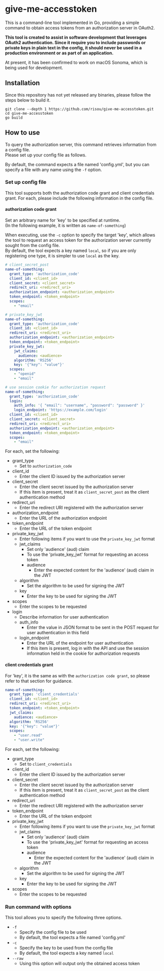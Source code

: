 # give-me-accesstoken

This is a command-line tool implemented in Go, providing a simple command to obtain access tokens from an authorization server in OAuth2.

**This tool is created to assist in software development that leverages OAuth2 authentication. Since it require you to include passwords or private keys in plain text in the config, it should never be used in a production environment or as part of an application.**

At present, it has been confirmed to work on macOS Sonoma, which is being used for development.

## Installation

Since this repository has not yet released any binaries, please follow the steps below to build it.

```shell
git clone --depth 1 https://github.com/risou/give-me-accesstoken.git
cd give-me-accesstoken
go build
```

## How to use

To query the authorization server, this command retrieves information from a config file.  
Please set up your config file as follows.

By default, the command expects a file named 'config.yml', but you can specify a file with any name using the `-f` option.

### Set up config file

This tool supports both the authorization code grant and client credentials grant. For each, please include the following information in the config file.

#### authorization code grant

Set an arbitrary name for 'key' to be specified at runtime.  
(In the following example, it is written as `name-of-something`)

When executing, use the `-c` option to specify the target 'key', which allows the tool to request an access token for the authorization server currently sought from the config file.  
By default, the tool expects a key named `local`, so if you are only registering one type, it is simpler to use `local` as the key.

```yaml
# client_secret_post
name-of-something:
  grant_type: 'authorization_code'
  client_id: <client_id>
  client_secret: <client_secret>
  redirect_uri: <redirect_uri>
  authorization_endpoint: <authorization_endpoint>
  token_endpoint: <token_endpoint>
  scopes:
    - "email"
```


```yaml
# private_key_jwt
name-of-something:
  grant_type: 'authorization_code'
  client_id: <client_id>
  redirect_uri: <redirect_uri>
  authorization_endpoint: <authorization_endpoint>
  token_endpoint: <token_endpoint>
  private_key_jwt:
    jwt_claims:
      audience: <audience>
    algorithm: 'RS256'
    key: '{"key": "value"}'
  scopes:
    - "openid"
    - "email"
```

```yaml
# use session cookie for authorization request
name-of-something:
  grant_type: 'authorization_code'
  login:
    auth_info: '{ "email": "username", "password": "password" }'
    login_endpoint: 'https://example.com/login'
  client_id: <client_id>
  client_secret: <client_secret>
  redirect_uri: <redirect_uri>
  authorization_endpoint: <authorization_endpoint>
  token_endpoint: <token_endpoint>
  scopes:
    - "email"
```

For each, set the following:

- grant_type
  - Set to `authorization_code`
- client_id
  - Enter the client ID issued by the authorization server
- client_secret
  - Enter the client secret issued by the authorization server
  - If this item is present, treat it as `client_secret_post` as the client authentication method
- redirect_uri
  - Enter the redirect URI registered with the authorization server
- authorization_endpoint
  - Enter the URL of the authorization endpoint
- token_endpoint
  - Enter the URL of the token endpoint
- private_key_jwt
  - Enter following items if you want to use the `private_key_jwt` format
  - jwt_claims
    - Set only 'audience' (aud) claim
    - To use the 'private_key_jwt' format for requesting an access token
    - audience
      - Enter the expected content for the 'audience' (aud) claim in the JWT
  - algorithm
    - Set the algorithm to be used for signing the JWT
  - key
    - Enter the key to be used for signing the JWT
- scopes
  - Enter the scopes to be requested
- login
  - Describe information for user authentication
  - auth_info
    - Enter the value in JSON format to be sent in the POST request for user authentication in this field
  - login_endpoint
    - Enter the URL of the endpoint for user authentication
    - If this item is present, log in with the API and use the session information held in the cookie for authorization requests

#### client credentials grant

For 'key', it is the same as with the `authorization code grant`, so please refer to that section for guidance.

```yaml
name-of-something:
  grant_type: 'client_credentials'
  client_id: <client_id>
  redirect_uri: <redirect_uri>
  token_endpoint: <token_endpoint>
  jwt_claims:
    audience: <audience>
  algorithm: 'RS256'
  key: '{"key": "value"}'
  scopes:
    - "user.read"
    - "user.write"
```

For each, set the following:

- grant_type
  - Set to `client_credentials`
- client_id
  - Enter the client ID issued by the authorization server
- client_secret
  - Enter the client secret issued by the authorization server
  - If this item is present, treat it as `client_secret_post` as the client authentication method
- redirect_uri
  - Enter the redirect URI registered with the authorization server
- token_endpoint
  - Enter the URL of the token endpoint
- private_key_jwt
  - Enter following items if you want to use the `private_key_jwt` format
  - jwt_claims
    - Set only 'audience' (aud) claim
    - To use the 'private_key_jwt' format for requesting an access token
    - audience
      - Enter the expected content for the 'audience' (aud) claim in the JWT
  - algorithm
    - Set the algorithm to be used for signing the JWT
  - key
    - Enter the key to be used for signing the JWT
- scopes
  - Enter the scopes to be requested

### Run command with options

This tool allows you to specify the following three options.

- `-f`
  - Specify the config file to be used
  - By default, the tool expects a file named 'config.yml'
- `-c`
  - Specify the key to be used from the config file
  - By default, the tool expects a key named `local`
- `--raw`
  - Using this option will output only the obtained access token
